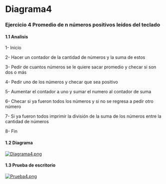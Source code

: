 # Diagrama4
### Ejercicio 4 Promedio de n números positivos leídos del teclado
#### 1.1 Analisis
1-	Inicio 

2-	Hacer un contador de la cantidad de números y la suma de estos

3-	Pedir de cuantos números se le quiere sacar promedio y checar si son dos o más 

4-	Pedir uno de los números y checar que sea positivo 

5-	Aumentar el contador a uno y sumar el numero al contador de suma 

6-	Checar si ya fueron todos los números y si no se regresa a pedir otro número

7-	Si ya fueron todos imprimir la división de la suma de los números entre la cantidad de números 

8-	Fin 
#### 1.2 Diagrama
[![Diagrama4.png](https://i.gyazo.com/7915aafa74a60a61daf432acd2ff63d5.png)]()
#### 1.3 Prueba de escritorio
[![Prueba4.png](https://i.gyazo.com/c102a68efb1907e424363c2807296a83.png)]()
